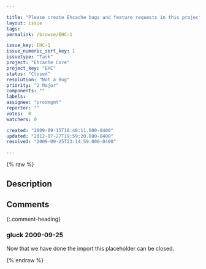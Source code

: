 ```yaml
---

title: "Please create Ehcache bugs and feature requests in this project. The old sourceforge.net bug tracker has been suspended."
layout: issue
tags: 
permalink: /browse/EHC-1

issue_key: EHC-1
issue_numeric_sort_key: 1
issuetype: "Task"
project: "Ehcache Core"
project_key: "EHC"
status: "Closed"
resolution: "Not a Bug"
priority: "2 Major"
components: ""
labels: 
assignee: "prodmgmt"
reporter: ""
votes:  0
watchers: 0

created: "2009-09-15T18:40:11.000-0400"
updated: "2012-07-27T19:59:20.000-0400"
resolved: "2009-09-25T23:14:59.000-0400"

---
```




{% raw %}



## Description

<div markdown="1" class="description">



</div>

## Comments


{:.comment-heading}
### **gluck** <span class="date">2009-09-25</span>

<div markdown="1" class="comment">

Now that we have done the import this placeholder can be closed.

</div>



{% endraw %}
